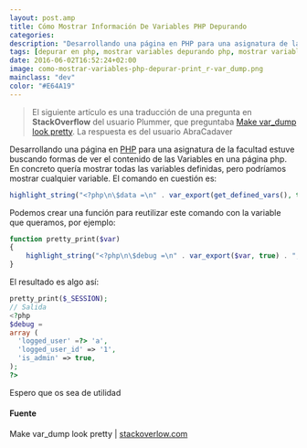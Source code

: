 ```yaml
---
layout: post.amp
title: Cómo Mostrar Información De Variables PHP Depurando
categories:
description: "Desarrollando una página en PHP para una asignatura de la facultad estuve buscando formas de ver el contenido de las Variables en una página php. En concreto quería mostrar todas las variables definidas, pero podríamos mostrar cualquier variable. El comando en cuestión es"
tags: [depurar en php, mostrar variables depurando php, mostrar variables legibles en php, mostrar variables legibles para humanos php depurar, var_dump en php, print_r php no bonito]
date: 2016-06-02T16:52:24+02:00
image: como-mostrar-variables-php-depurar-print_r-var_dump.png
mainclass: "dev"
color: "#E64A19"
---
```


<figure>
<a href="/img/como-mostrar-variables-php-depurar-print_r-var_dump.png"><amp-img on="tap:lightbox1" role="button" tabindex="0" layout="responsive" src="/img/como-mostrar-variables-php-depurar-print_r-var_dump.png" title="{{ page.title }}" alt="{{ page.title }}" width="702px" height="355px" /></a>
</figure>

> El siguiente artículo es una traducción de una pregunta en **StackOverflow** del usuario Plummer, que preguntaba <a href="http://stackoverflow.com/questions/19816438/make-var-dump-look-pretty" target="_blank" title="Make var_dump look pretty">Make var_dump look pretty</a>. La respuesta es del usuario AbraCadaver

Desarrollando una página en [PHP](/como-crear-shortcodes-en-wordpress/ "Crear Shortcodes en Wordpress") para una asignatura de la facultad estuve buscando formas de ver el contenido de las Variables en una página php. En concreto quería mostrar todas las variables definidas, pero podríamos mostrar cualquier variable. El comando en cuestión es:

```php
highlight_string("<?php\n\$data =\n" . var_export(get_defined_vars(), true) . ";\n??>");
```

<!--more-->

Podemos crear una función para reutilizar este comando con la variable que queramos, por ejemplo:

```php
function pretty_print($var)
{
    highlight_string("<?php\n\$debug =\n" . var_export($var, true) . ";\n??>");
}
```

El resultado es algo así:

```php
pretty_print($_SESSION);
// Salida
<?php
$debug =
array (
  'logged_user' =?> 'a',
  'logged_user_id' => '1',
  'is_admin' => true,
);
?>
```

Espero que os sea de utilidad

#### Fuente

Make var_dump look pretty \| <a href="http://stackoverflow.com/a/19816742/1612432" title="Make var_dump look pretty" target="_blank">stackoverlow.com</a>
